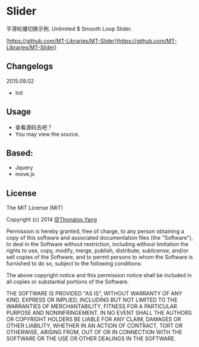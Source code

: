 # Slider

平滑轮播切换示例. Unlimited $ Smooth Loop Slider.

[https://github.com/MT-Libraries/MT-Slider](https://github.com/MT-Libraries/MT-Slider)

## Changelogs

2015.09.02

- Init

## Usage

- 查看源码去吧？
- You may view the source.

## Based:

- Jquery
- move.js 

## License

The MIT License (MIT)

Copyright (c) 2014 [@Thonatos.Yang](http://github.com/thonatos)

Permission is hereby granted, free of charge, to any person obtaining a copy
of this software and associated documentation files (the "Software"), to deal
in the Software without restriction, including without limitation the rights
to use, copy, modify, merge, publish, distribute, sublicense, and/or sell
copies of the Software, and to permit persons to whom the Software is
furnished to do so, subject to the following conditions:

The above copyright notice and this permission notice shall be included in all
copies or substantial portions of the Software.

THE SOFTWARE IS PROVIDED "AS IS", WITHOUT WARRANTY OF ANY KIND, EXPRESS OR
IMPLIED, INCLUDING BUT NOT LIMITED TO THE WARRANTIES OF MERCHANTABILITY,
FITNESS FOR A PARTICULAR PURPOSE AND NONINFRINGEMENT. IN NO EVENT SHALL THE
AUTHORS OR COPYRIGHT HOLDERS BE LIABLE FOR ANY CLAIM, DAMAGES OR OTHER
LIABILITY, WHETHER IN AN ACTION OF CONTRACT, TORT OR OTHERWISE, ARISING FROM,
OUT OF OR IN CONNECTION WITH THE SOFTWARE OR THE USE OR OTHER DEALINGS IN THE
SOFTWARE.